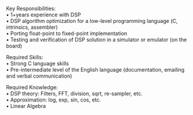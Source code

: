 Key Responsibilities:  
• 1+years experience with DSP  
• DSP algorithm optimization for a low-level programming language (С,
intrinsics, assembler)  
• Porting float-point to fixed-point implementation  
• Testing and verification of DSP solution in a simulator or emulator (on the
board)

Required Skills:  
• Strong C language skills  
• Pre-intermediate level of the English language (documentation, emailing and
verbal communication)

Required Knowledge:  
• DSP theory: Filters, FFT, division, sqrt, re-sampler, etc.  
• Approximation: log, exp, sin, cos, etc.  
• Linear Algebra